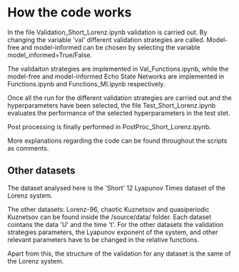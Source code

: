 # How the code works

In the file Validation_Short_Lorenz.ipynb validation is carried out. By changing the variable 'val' different validation strategies are called. Model-free and model-informed can be chosen by selecting the variable model_informed=True/False.

The validaiton strategies are implemented in Val_Functions.ipynb, while the model-free and model-informed Echo State Networks are implemented in Functions.ipynb and Functions_MI.ipynb respectively. 

Once all the run for the different validation strategies are carried out and the hyperparameters have been selected, the file Test_Short_Lorenz.ipynb evaluates the performance of the selected hyperparameters in the test stet.

Post processing is finally performed in PostProc_Short_Lorenz.ipynb.

More explanations regarding the code can be found throughout the scripts as comments.

## Other datasets

The dataset analysed here is the 'Short' 12 Lyapunov Times dataset of the Lorenz system. 

The other datasets: Lorenz-96, chaotic Kuznetsov and quasiperiodic Kuznetsov can be found inside the /source/data/ folder. Each dataset cointans the data 'U' and the time 't'.
For the other datasets the validation strategies parameters, the Lyapunov exponent of the system, and other relevant parameters have to be changed in the relative functions.

Apart from this, the structure of the validation for any dataset is the same of the Lorenz system.


